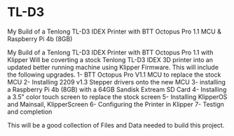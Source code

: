 # TL-D3
My Build of a Tenlong TL-D3 IDEX Printer with BTT Octopus Pro 1.1 MCU &amp; Raspberry Pi 4b (8GB)

My Build of a Tenlong TL-D3 IDEX Printer with BTT Octopus Pro 1.1 with Klipper
Will be coverting a stock Tenlong TL-D3 IDEX 3D printer into an updated better running machine using Klipper Firmware.
This will include the following upgrades.
1- BTT Octopus Pro V1.1 MCU to replace the stock MCU
2- Installing 2209 v1.3 Stepper drivers onto the new MCU
3- installing a Raspberry Pi 4b (8GB) with a 64GB Sandisk Extream SD Card
4- Installing a 3.5" color touch screen to replace the stock screen
5- Installing KlipperOS and Mainsail, KlipperScreen
6- Configuring the Printer in Klipper
7- Testign and completion

This will be a good collection of Files and Data needed to build this project.
